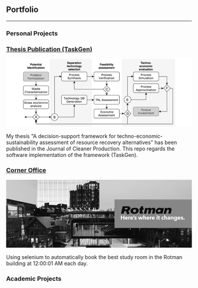 ## Portfolio

---

### Personal Projects 

### [Thesis Publication (TaskGen)](https://github.com/silkdom/Thesis-Publication)

<p align="center">
  <img src="img/Flow.png?raw=truee" alt="Flow"/>
</p>

My thesis "A decision-support framework for techno-economic-sustainability assessment of resource recovery alternatives" has been published in the Journal of Cleaner Production. This repo regards the software implementation of the framework (TaskGen). 

### [Corner Office](https://github.com/silkdom/Corner-Office)

<img src="img/rotman.png?raw=true"/>

Using selenium to automatically book the best study room in the Rotman building at 12:00:01 AM each day. 

### Academic Projects

